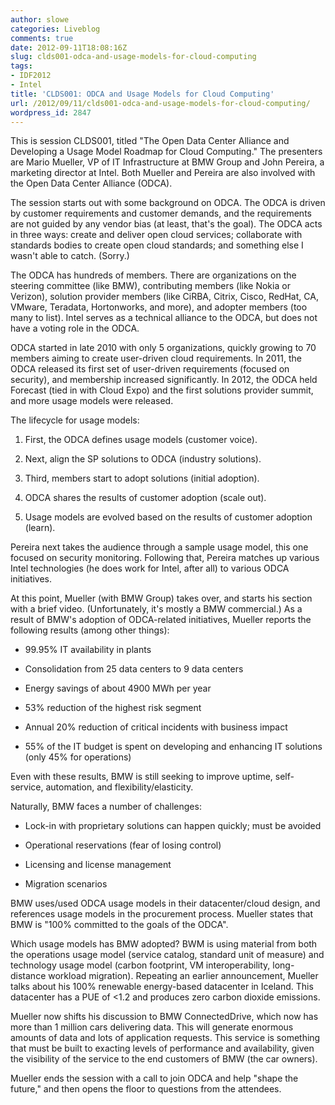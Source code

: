 ```yaml
---
author: slowe
categories: Liveblog
comments: true
date: 2012-09-11T18:08:16Z
slug: clds001-odca-and-usage-models-for-cloud-computing
tags:
- IDF2012
- Intel
title: 'CLDS001: ODCA and Usage Models for Cloud Computing'
url: /2012/09/11/clds001-odca-and-usage-models-for-cloud-computing/
wordpress_id: 2847
---
```


This is session CLDS001, titled "The Open Data Center Alliance and Developing a Usage Model Roadmap for Cloud Computing." The presenters are Mario Mueller, VP of IT Infrastructure at BMW Group and John Pereira, a marketing director at Intel. Both Mueller and Pereira are also involved with the Open Data Center Alliance (ODCA).

The session starts out with some background on ODCA. The ODCA is driven by customer requirements and customer demands, and the requirements are not guided by any vendor bias (at least, that's the goal). The ODCA acts in three ways: create and deliver open cloud services; collaborate with standards bodies to create open cloud standards; and something else I wasn't able to catch. (Sorry.)

The ODCA has hundreds of members. There are organizations on the steering committee (like BMW), contributing members (like Nokia or Verizon), solution provider members (like CiRBA, Citrix, Cisco, RedHat, CA, VMware, Teradata, Hortonworks, and more), and adopter members (too many to list). Intel serves as a technical alliance to the ODCA, but does not have a voting role in the ODCA.

ODCA started in late 2010 with only 5 organizations, quickly growing to 70 members aiming to create user-driven cloud requirements. In 2011, the ODCA released its first set of user-driven requirements (focused on security), and membership increased significantly. In 2012, the ODCA held Forecast (tied in with Cloud Expo) and the first solutions provider summit, and more usage models were released.

The lifecycle for usage models:

1. First, the ODCA defines usage models (customer voice).

2. Next, align the SP solutions to ODCA (industry solutions).

3. Third, members start to adopt solutions (initial adoption).

4. ODCA shares the results of customer adoption (scale out).

5. Usage models are evolved based on the results of customer adoption (learn).

Pereira next takes the audience through a sample usage model, this one focused on security monitoring. Following that, Pereira matches up various Intel technologies (he does work for Intel, after all) to various ODCA initiatives.

At this point, Mueller (with BMW Group) takes over, and starts his section with a brief video. (Unfortunately, it's mostly a BMW commercial.) As a result of BMW's adoption of ODCA-related initiatives, Mueller reports the following results (among other things):

* 99.95% IT availability in plants

* Consolidation from 25 data centers to 9 data centers

* Energy savings of about 4900 MWh per year

* 53% reduction of the highest risk segment

* Annual 20% reduction of critical incidents with business impact

* 55% of the IT budget is spent on developing and enhancing IT solutions (only 45% for operations)

Even with these results, BMW is still seeking to improve uptime, self-service, automation, and flexibility/elasticity.

Naturally, BMW faces a number of challenges:

* Lock-in with proprietary solutions can happen quickly; must be avoided

* Operational reservations (fear of losing control)

* Licensing and license management

* Migration scenarios

BMW uses/used ODCA usage models in their datacenter/cloud design, and references usage models in the procurement process. Mueller states that BMW is "100% committed to the goals of the ODCA".

Which usage models has BMW adopted? BWM is using material from both the operations usage model (service catalog, standard unit of measure) and technology usage model (carbon footprint, VM interoperability, long-distance workload migration). Repeating an earlier announcement, Mueller talks about his 100% renewable energy-based datacenter in Iceland. This datacenter has a PUE of <1.2 and produces zero carbon dioxide emissions.

Mueller now shifts his discussion to BMW ConnectedDrive, which now has more than 1 million cars delivering data. This will generate enormous amounts of data and lots of application requests. This service is something that must be built to exacting levels of performance and availability, given the visibility of the service to the end customers of BMW (the car owners).

Mueller ends the session with a call to join ODCA and help "shape the future," and then opens the floor to questions from the attendees.
